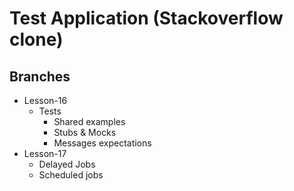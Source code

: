 # Test Application (Stackoverflow clone)

## Branches
* Lesson-16
  * Tests
    * Shared examples
    * Stubs & Mocks
    * Messages expectations
* Lesson-17
  * Delayed Jobs
  * Scheduled jobs
